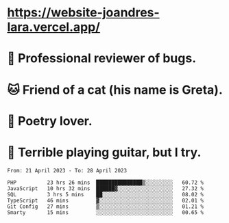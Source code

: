 # https://website-joandres-lara.vercel.app/
# 🐛 Professional reviewer of bugs.
# 🐱 Friend of a cat (his name is Greta).
# 📜 Poetry lover.
# 🎸 Terrible playing guitar, but I try.

<!--START_SECTION:waka-->

```text
From: 21 April 2023 - To: 28 April 2023

PHP          23 hrs 26 mins  ███████████████▒░░░░░░░░░   60.72 %
JavaScript   10 hrs 32 mins  ██████▓░░░░░░░░░░░░░░░░░░   27.32 %
SQL          3 hrs 5 mins    ██░░░░░░░░░░░░░░░░░░░░░░░   08.02 %
TypeScript   46 mins         ▓░░░░░░░░░░░░░░░░░░░░░░░░   02.01 %
Git Config   27 mins         ▒░░░░░░░░░░░░░░░░░░░░░░░░   01.21 %
Smarty       15 mins         ░░░░░░░░░░░░░░░░░░░░░░░░░   00.65 %
```

<!--END_SECTION:waka-->
